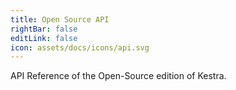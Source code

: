 ```yaml
---
title: Open Source API
rightBar: false
editLink: false
icon: assets/docs/icons/api.svg
---
```


API Reference of the Open-Source edition of Kestra.

<ApiDoc />